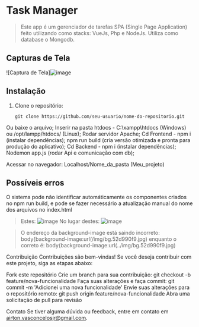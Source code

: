 # Task Manager 

> Este app é um gerenciador de tarefas SPA (Single Page Application) feito utilizando como stacks: VueJs, Php e NodeJs.
> Utiliza como database o Mongodb.


## Capturas de Tela

![Captura de Tela]![image](https://github.com/airtonvasconcelosjr/Meu_projeto/assets/101413097/8c37dd56-3372-4839-ba1e-afe2701b2522)

## Instalação

1. Clone o repositório:
   ```shell
   git clone https://github.com/seu-usuario/nome-do-repositorio.git
Ou baixe o arquivo;
Inserir na pasta htdocs - C:\xampp\htdocs (Windows) ou /opt/lampp/htdocs/ (Linux);
Rodar servidor Apache;
Cd Frontend - npm i (instalar dependências);
npm run build (cria versão otimizada e pronta para produção do aplicativo); 
Cd Backend - npm i (instalar dependências);
Nodemon app.js (rodar Api e comunicação com db);

Acessar no navegador: Localhost/Nome_da_pasta (Meu_projeto)


## Possíveis erros
O sistema pode não identificar automáticamente os componentes criados no npm run build, e pode se fazer necessário a atualização manual do nome dos arquivos no index.html
> Estes:
![image](https://github.com/airtonvasconcelosjr/Meu_projeto/assets/101413097/7434d3da-9f08-45e9-9d2e-1c2cfe2478ac)
> No lugar destes:
![image](https://github.com/airtonvasconcelosjr/Meu_projeto/assets/101413097/3d09fc9c-ec09-49ff-b82d-6983a98df2c8)

> O endereço da background-image está saindo incorreto:
> body{background-image:url(/img/bg.52d990f9.jpg) 
> enquanto o correto é:
> body{background-image:url(../img/bg.52d990f9.jpg)


Contribuição
Contribuições são bem-vindas! Se você deseja contribuir com este projeto, siga as etapas abaixo:

Fork este repositório
Crie um branch para sua contribuição: git checkout -b feature/nova-funcionalidade
Faça suas alterações e faça commit: git commit -m 'Adicionei uma nova funcionalidade'
Envie suas alterações para o repositório remoto: git push origin feature/nova-funcionalidade
Abra uma solicitação de pull para revisão


Contato
Se tiver alguma dúvida ou feedback, entre em contato em airton.vasconcelosjr@gmail.com.
